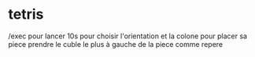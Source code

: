 # tetris
/exec pour lancer 
10s pour choisir l'orientation et la colone 
pour placer sa piece prendre le cuble le plus à gauche de la piece comme repere 
